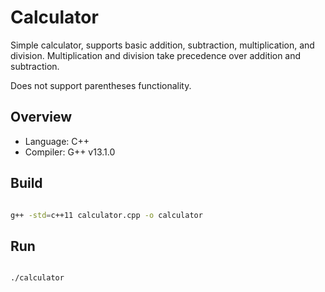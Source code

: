 # Calculator

Simple calculator, supports basic addition, subtraction, multiplication, and division.  Multiplication and division take precedence over addition and subtraction.  

Does not support parentheses functionality.

## Overview

- Language: C++
- Compiler: G++ v13.1.0

## Build

```bash

g++ -std=c++11 calculator.cpp -o calculator

```

## Run

```bash

./calculator

```

